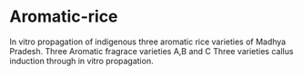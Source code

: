 # Aromatic-rice
In vitro propagation of indigenous three aromatic rice varieties of Madhya Pradesh.
Three Aromatic fragrace varieties A,B and C
Three varieties callus induction through in vitro propagation.

